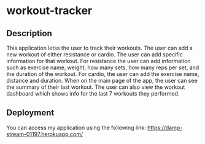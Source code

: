 # workout-tracker

## Description 
This application letss the user to track their workouts. The user can add a new workout of either resistance or cardio. The user can add specific information for that workout. For resistance the user can add information such as exercise name, weight, how many sets, how many reps per set, and the duration of the workout. For cardio, the user can add the exercise name, distance and duration. When on the main page of the app, the user can see the summary of their last workout. The user can also view the workout dashboard which shows info for the last 7 workouts they performed.

## Deployment
You can access my application using the following link:
https://damp-stream-01197.herokuapp.com/